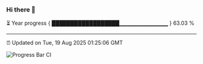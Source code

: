 ### Hi there 👋

⏳ Year progress { ██████████████████▁▁▁▁▁▁▁▁▁▁▁▁ } 63.03 %

---

⏰ Updated on Tue, 19 Aug 2025 01:25:06 GMT

![Progress Bar CI](https://github.com/JuvenileQ/Progress-Bar-CI/workflows/main/badge.svg)
